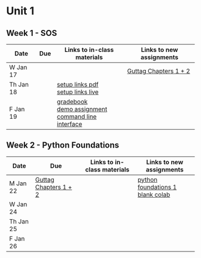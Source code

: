 # Unit 1

## Week 1 - SOS

| Date  | Due              | Links to in-class materials | Links to new assignments |
|-------|------------------|-----------------------------|----------------------|
|W Jan 17||| [Guttag Chapters 1 + 2](https://mitpress.ublish.com/ebook/itcapup3-preview/12609/xv) |
|Th Jan 18||[setup links pdf](https://github.com/allegheny-college-cmpsc-101-spring-2024/course-materials/blob/main/Notes/20240118-setup-steps.pdf) <br> [setup links live](https://docs.google.com/presentation/d/1XSsBh5c8YV8-y0taWbQmtCO5EbI8IcI201z5gIGWAvo/edit?usp=sharing)||
|F Jan 19||[gradebook](https://classroom.github.com/a/WiBuT_qZ) <br> [demo assignment](https://classroom.github.com/a/JUjsdYl5) <br> [command line interface](https://www.coursera.org/articles/command-line-interface)||

## Week 2 - Python Foundations

| Date  | Due              | Links to in-class materials | Links to new assignments |
|-------|------------------|-----------------------------|----------------------|
|M Jan 22| [Guttag Chapters 1 + 2](https://mitpress.ublish.com/ebook/itcapup3-preview/12609/xv) ||[python foundations 1](https://github.com/allegheny-college-cmpsc-101-spring-2024/course-materials/blob/main/Notes/20240118-setup-steps.pdf) <br> [blank colab]()|
|W Jan 24||||
|Th Jan 25||||
|F Jan 26||||
